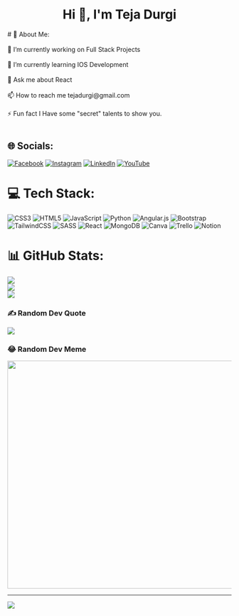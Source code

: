 
<h1 align="center">Hi 👋, I'm Teja Durgi</h1>
# 💫 About Me:<br><br>
🔭 I’m currently working on Full Stack Projects<br><br>🌱 I’m currently learning IOS Development<br><br>💬 Ask me about React<br><br>📫 How to reach me tejadurgi@gmail.com<br><br>⚡ Fun fact I Have some "secret" talents to show you.<br><br>


## 🌐 Socials:
[![Facebook](https://img.shields.io/badge/Facebook-%231877F2.svg?logo=Facebook&logoColor=white)](https://facebook.com/DurgiTeja) [![Instagram](https://img.shields.io/badge/Instagram-%23E4405F.svg?logo=Instagram&logoColor=white)](https://instagram.com/tejadurgi) [![LinkedIn](https://img.shields.io/badge/LinkedIn-%230077B5.svg?logo=linkedin&logoColor=white)](https://linkedin.com/in/teja-durgi) [![YouTube](https://img.shields.io/badge/YouTube-%23FF0000.svg?logo=YouTube&logoColor=white)](https://youtube.com/@TejaDurgi) 

# 💻 Tech Stack:
![CSS3](https://img.shields.io/badge/css3-%231572B6.svg?style=flat&logo=css3&logoColor=white) ![HTML5](https://img.shields.io/badge/html5-%23E34F26.svg?style=flat&logo=html5&logoColor=white) ![JavaScript](https://img.shields.io/badge/javascript-%23323330.svg?style=flat&logo=javascript&logoColor=%23F7DF1E) ![Python](https://img.shields.io/badge/python-3670A0?style=flat&logo=python&logoColor=ffdd54) ![Angular.js](https://img.shields.io/badge/angular.js-%23E23237.svg?style=flat&logo=angularjs&logoColor=white) ![Bootstrap](https://img.shields.io/badge/bootstrap-%23563D7C.svg?style=flat&logo=bootstrap&logoColor=white) ![TailwindCSS](https://img.shields.io/badge/tailwindcss-%2338B2AC.svg?style=flat&logo=tailwind-css&logoColor=white) ![SASS](https://img.shields.io/badge/SASS-hotpink.svg?style=flat&logo=SASS&logoColor=white) ![React](https://img.shields.io/badge/react-%2320232a.svg?style=flat&logo=react&logoColor=%2361DAFB) ![MongoDB](https://img.shields.io/badge/MongoDB-%234ea94b.svg?style=flat&logo=mongodb&logoColor=white) ![Canva](https://img.shields.io/badge/Canva-%2300C4CC.svg?style=flat&logo=Canva&logoColor=white) ![Trello](https://img.shields.io/badge/Trello-%23026AA7.svg?style=flat&logo=Trello&logoColor=white) ![Notion](https://img.shields.io/badge/Notion-%23000000.svg?style=flat&logo=notion&logoColor=white)
# 📊 GitHub Stats:
![](https://github-readme-stats.vercel.app/api?username=TejaDurgi&theme=react&hide_border=false&include_all_commits=true&count_private=false)<br/>
![](https://github-readme-streak-stats.herokuapp.com/?user=TejaDurgi&theme=react&hide_border=false)<br/>
![](https://github-readme-stats.vercel.app/api/top-langs/?username=TejaDurgi&theme=react&hide_border=false&include_all_commits=true&count_private=false&layout=compact)

### ✍️ Random Dev Quote
![](https://quotes-github-readme.vercel.app/api?type=horizontal&theme=merko)

### 😂 Random Dev Meme
<img src="https://random-memer.herokuapp.com/" width="512px"/>

---
[![](https://visitcount.itsvg.in/api?id=TejaDurgi&icon=2&color=1)](https://visitcount.itsvg.in)

<!-- Proudly created with GPRM ( https://gprm.itsvg.in ) -->
